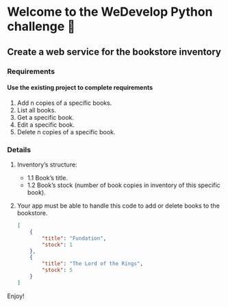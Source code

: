 # Welcome to the WeDevelop Python challenge 🚀

## Create a web service for the bookstore inventory

### Requirements

#### Use the existing project to complete requirements

1. Add n copies of a specific books.
2. List all books.
3. Get a specific book.
4. Edit a specific book.
5. Delete n copies of a specific book.

### Details

1. Inventory’s structure:
    * 1.1 Book’s title.
    * 1.2 Book’s stock (number of book copies in inventory of this specific book).
2. Your app must be able to handle this code to add or delete books to the bookstore.

    ``` json
    [ 
        {
            "title": "Fundation",
            "stock": 1
        },
        {
            "title": "The Lord of the Rings",
            "stock": 5
        }
    ]
    ```

Enjoy!
